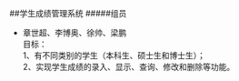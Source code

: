 ##学生成绩管理系统
#####组员
* 章世超、李博奥、徐帅、梁鹏  
目标：  
1、有不同类别的学生（本科生、硕士生和博士生）；  
2、实现学生成绩的录入、显示、查询、修改和删除等功能。  
